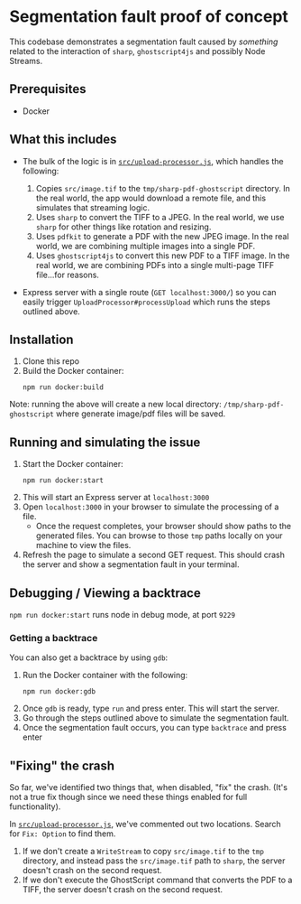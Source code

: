 # Segmentation fault proof of concept

This codebase demonstrates a segmentation fault caused by _something_ related to the interaction of `sharp`, `ghostscript4js` and possibly Node Streams.

## Prerequisites

- Docker

## What this includes

- The bulk of the logic is in [`src/upload-processor.js`](src/upload-processor.js), which handles the following:
    1. Copies `src/image.tif` to the `tmp/sharp-pdf-ghostscript` directory. In the real world, the app would download a remote file, and this simulates that streaming logic.
    1. Uses `sharp` to convert the TIFF to a JPEG. In the real world, we use `sharp` for other things like rotation and resizing.
    1. Uses `pdfkit` to generate a PDF with the new JPEG image. In the real world, we are combining multiple images into a single PDF.
    1. Uses `ghostscript4js` to convert this new PDF to a TIFF image. In the real world, we are combining PDFs into a single multi-page TIFF file...for reasons.

- Express server with a single route (`GET localhost:3000/`) so you can easily trigger `UploadProcessor#processUpload` which runs the steps outlined above.

## Installation

1. Clone this repo
1. Build the Docker container:
    ```
    npm run docker:build
    ```

Note: running the above will create a new local directory: `/tmp/sharp-pdf-ghostscript` where generate image/pdf files will be saved.

## Running and simulating the issue

1. Start the Docker container:
    ```
    npm run docker:start
    ```
1. This will start an Express server at `localhost:3000`
1. Open `localhost:3000` in your browser to simulate the processing of a file.
    - Once the request completes, your browser should show paths to the generated files. You can browse to those `tmp` paths locally on your machine to view the files.
1. Refresh the page to simulate a second GET request. This should crash the server and show a segmentation fault in your terminal.

## Debugging / Viewing a backtrace

`npm run docker:start` runs node in debug mode, at port `9229`

### Getting a backtrace

You can also get a backtrace by using `gdb`:

1. Run the Docker container with the following:
    ```
    npm run docker:gdb
    ```
1. Once `gdb` is ready, type `run` and press enter. This will start the server.
1. Go through the steps outlined above to simulate the segmentation fault.
1. Once the segmentation fault occurs, you can type `backtrace` and press enter

## "Fixing" the crash

So far, we've identified two things that, when disabled, "fix" the crash. (It's not a true fix though since we need these things enabled for full functionality).

In [`src/upload-processor.js`](src/upload-processor.js), we've commented out two locations. Search for `Fix: Option` to find them.

1. If we don't create a `WriteStream` to copy `src/image.tif` to the `tmp` directory, and instead pass the `src/image.tif` path to `sharp`, the server doesn't crash on the second request.
1. If we don't execute the GhostScript command that converts the PDF to a TIFF, the server doesn't crash on the second request.
